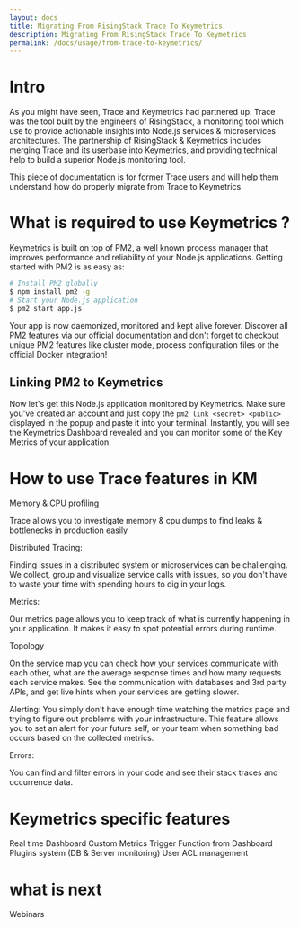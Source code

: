```yaml
---
layout: docs
title: Migrating From RisingStack Trace To Keymetrics
description: Migrating From RisingStack Trace To Keymetrics
permalink: /docs/usage/from-trace-to-keymetrics/
---
```


# Intro

As you might have seen, Trace and Keymetrics had partnered up. Trace was the tool built by the engineers of RisingStack, a monitoring tool which use to provide actionable insights into Node.js services & microservices architectures. 
The partnership of RisingStack & Keymetrics includes merging Trace and its userbase into Keymetrics, and providing technical help to build a superior Node.js monitoring tool.

This piece of documentation is for former Trace users and will help them understand how do properly migrate from Trace to Keymetrics

# What is required to use Keymetrics ?

Keymetrics is built on top of PM2, a well known process manager that improves performance and reliability of your Node.js applications.
Getting started with PM2 is as easy as:

```bash
# Install PM2 globally
$ npm install pm2 -g
# Start your Node.js application
$ pm2 start app.js
```

Your app is now daemonized, monitored and kept alive forever. Discover all PM2 features via our official documentation and don't forget to checkout unique PM2 features like cluster mode, process configuration files or the official Docker integration!

## Linking PM2 to Keymetrics

Now let's get this Node.js application monitored by Keymetrics. Make sure you've created an account and just copy the `pm2 link <secret> <public>` displayed in the popup and paste it into your terminal. Instantly, you will see the Keymetrics Dashboard revealed and you can monitor some of the Key Metrics of your application.




# How to use Trace features in KM


Memory & CPU profiling

Trace allows you to investigate memory & cpu dumps to find leaks & bottlenecks in production easily
 
Distributed Tracing: 

Finding issues in a distributed system or microservices can be challenging. We collect, group and visualize service calls with issues, so you don't have to waste your time with spending hours to dig in your logs.
 
Metrics: 
 
Our metrics page allows you to keep track of what is currently happening in your application. It makes it easy to spot potential errors during runtime.
 
Topology
 
On the service map you can check how your services communicate with each other, what are the average response times and how many requests each service makes. See the communication with databases and 3rd party APIs, and get live hints when your services are getting slower.
 
Alerting: 
You simply don't have enough time watching the metrics page and trying to figure out problems with your infrastructure. This feature allows you to set an alert for your future self, or your team when something bad occurs based on the collected metrics.
 
Errors: 
 
You can find and filter errors in your code and see their stack traces and occurrence data.


# Keymetrics specific features

Real time Dashboard 
Custom Metrics
Trigger Function from Dashboard
Plugins system (DB & Server monitoring)
User ACL management


# what is next

Webinars
 
